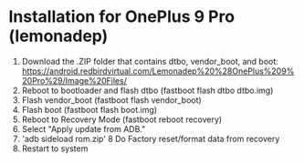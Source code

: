 # Installation for OnePlus 9 Pro (lemonadep)

1. Download the .ZIP folder that contains dtbo, vendor_boot, and boot: https://android.redbirdvirtual.com/Lemonadep%20%28OnePlus%209%20Pro%29/Image%20Files/
2. Reboot to bootloader and flash dtbo (fastboot flash dtbo dtbo.img)
3. Flash vendor_boot (fastboot flash vendor_boot)
4. Flash boot (fastboot flash boot.img)
5. Reboot to Recovery Mode (fastboot reboot recovery)
6. Select "Apply update from ADB."
7. 'adb sideload rom.zip'
8 Do Factory reset/format data from recovery
9. Restart to system
